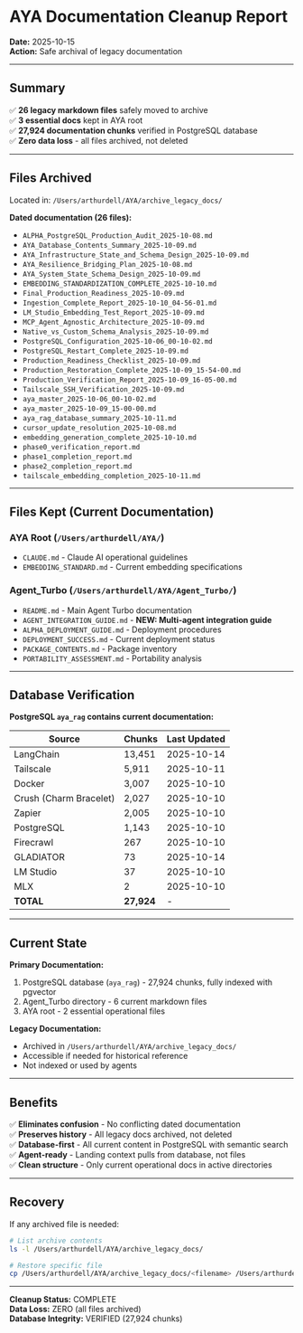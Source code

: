 # AYA Documentation Cleanup Report
**Date:** 2025-10-15  
**Action:** Safe archival of legacy documentation

---

## Summary

✅ **26 legacy markdown files** safely moved to archive  
✅ **3 essential docs** kept in AYA root  
✅ **27,924 documentation chunks** verified in PostgreSQL database  
✅ **Zero data loss** - all files archived, not deleted

---

## Files Archived

Located in: `/Users/arthurdell/AYA/archive_legacy_docs/`

**Dated documentation (26 files):**
- `ALPHA_PostgreSQL_Production_Audit_2025-10-08.md`
- `AYA_Database_Contents_Summary_2025-10-09.md`
- `AYA_Infrastructure_State_and_Schema_Design_2025-10-09.md`
- `AYA_Resilience_Bridging_Plan_2025-10-08.md`
- `AYA_System_State_Schema_Design_2025-10-09.md`
- `EMBEDDING_STANDARDIZATION_COMPLETE_2025-10-10.md`
- `Final_Production_Readiness_2025-10-09.md`
- `Ingestion_Complete_Report_2025-10-10_04-56-01.md`
- `LM_Studio_Embedding_Test_Report_2025-10-09.md`
- `MCP_Agent_Agnostic_Architecture_2025-10-09.md`
- `Native_vs_Custom_Schema_Analysis_2025-10-09.md`
- `PostgreSQL_Configuration_2025-10-06_00-10-02.md`
- `PostgreSQL_Restart_Complete_2025-10-09.md`
- `Production_Readiness_Checklist_2025-10-09.md`
- `Production_Restoration_Complete_2025-10-09_15-54-00.md`
- `Production_Verification_Report_2025-10-09_16-05-00.md`
- `Tailscale_SSH_Verification_2025-10-09.md`
- `aya_master_2025-10-06_00-10-02.md`
- `aya_master_2025-10-09_15-00-00.md`
- `aya_rag_database_summary_2025-10-11.md`
- `cursor_update_resolution_2025-10-08.md`
- `embedding_generation_complete_2025-10-10.md`
- `phase0_verification_report.md`
- `phase1_completion_report.md`
- `phase2_completion_report.md`
- `tailscale_embedding_completion_2025-10-11.md`

---

## Files Kept (Current Documentation)

### AYA Root (`/Users/arthurdell/AYA/`)
- `CLAUDE.md` - Claude AI operational guidelines
- `EMBEDDING_STANDARD.md` - Current embedding specifications

### Agent_Turbo (`/Users/arthurdell/AYA/Agent_Turbo/`)
- `README.md` - Main Agent Turbo documentation
- `AGENT_INTEGRATION_GUIDE.md` - **NEW: Multi-agent integration guide**
- `ALPHA_DEPLOYMENT_GUIDE.md` - Deployment procedures
- `DEPLOYMENT_SUCCESS.md` - Current deployment status
- `PACKAGE_CONTENTS.md` - Package inventory
- `PORTABILITY_ASSESSMENT.md` - Portability analysis

---

## Database Verification

**PostgreSQL `aya_rag` contains current documentation:**

| Source | Chunks | Last Updated |
|--------|--------|--------------|
| LangChain | 13,451 | 2025-10-14 |
| Tailscale | 5,911 | 2025-10-11 |
| Docker | 3,007 | 2025-10-10 |
| Crush (Charm Bracelet) | 2,027 | 2025-10-10 |
| Zapier | 2,005 | 2025-10-10 |
| PostgreSQL | 1,143 | 2025-10-10 |
| Firecrawl | 267 | 2025-10-10 |
| GLADIATOR | 73 | 2025-10-14 |
| LM Studio | 37 | 2025-10-10 |
| MLX | 2 | 2025-10-10 |
| **TOTAL** | **27,924** | - |

---

## Current State

**Primary Documentation:**
1. PostgreSQL database (`aya_rag`) - 27,924 chunks, fully indexed with pgvector
2. Agent_Turbo directory - 6 current markdown files
3. AYA root - 2 essential operational files

**Legacy Documentation:**
- Archived in `/Users/arthurdell/AYA/archive_legacy_docs/`
- Accessible if needed for historical reference
- Not indexed or used by agents

---

## Benefits

✅ **Eliminates confusion** - No conflicting dated documentation  
✅ **Preserves history** - All legacy docs archived, not deleted  
✅ **Database-first** - All current content in PostgreSQL with semantic search  
✅ **Agent-ready** - Landing context pulls from database, not files  
✅ **Clean structure** - Only current operational docs in active directories

---

## Recovery

If any archived file is needed:
```bash
# List archive contents
ls -l /Users/arthurdell/AYA/archive_legacy_docs/

# Restore specific file
cp /Users/arthurdell/AYA/archive_legacy_docs/<filename> /Users/arthurdell/AYA/
```

---

**Cleanup Status:** COMPLETE  
**Data Loss:** ZERO (all files archived)  
**Database Integrity:** VERIFIED (27,924 chunks)
